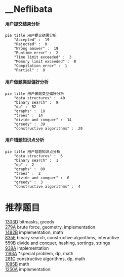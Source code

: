 # __Neflibata

<!-- tabs:start -->



#### **用户提交结果分析**

```mermaid
pie title 用户提交结果分析
    "Accepted" :  19
    "Rejected" :  0
    "Wrong answer" :  19
    "Runtime error" :  2
    "Time limit exceeded" :  3
    "Memory limit exceeded" :  0
    "Compilation error" :  1
    "Partial" :  0
```

#### **用户做题类型偏好分析**

```mermaid
pie title 用户做题类型偏好分析
    "data structures" :  40
    "binary search" :  9
    "dp" :  52
    "graphs" :  18
    "trees" :  14
    "divide and conquer" :  14
    "greedy" :  39
    "constructive algorithms" :  20
```
#### **用户错题知识点分析**

```mermaid
pie title 用户错题知识点分析
    "data structures" :  6
    "binary search" :  1
    "dp" :  2
    "graphs" :  00
    "trees" :  2
    "divide and conquer" :  0
    "greedy" :  3
    "constructive algorithms" :  4
```



<!-- tabs:end -->
# 推荐题目
[1303D](https://codeforces.com/contest/1303/problem/D)		bitmasks,
                        greedy		  
[279A](https://codeforces.com/contest/279/problem/A)		brute force,
                        geometry,
                        implementation		  
[1482B](https://codeforces.com/contest/1482/problem/B)		implementation,
                        math		  
[835E](https://codeforces.com/contest/835/problem/E)		binary search,
                        constructive algorithms,
                        interactive		  
[559B](https://codeforces.com/contest/559/problem/B)		divide and conquer,
                        hashing,
                        sortings,
                        strings		  
[938A](https://codeforces.com/contest/938/problem/A)		implementation		  
[1193A](https://codeforces.com/contest/1193/problem/A)		*special problem,
                        dp,
                        math		  
[261C](https://codeforces.com/contest/261/problem/C)		constructive algorithms,
                        dp,
                        math		  
[1085B](https://codeforces.com/contest/1085/problem/B)		math		  
[1250A](https://codeforces.com/contest/1250/problem/A)		implementation		  
